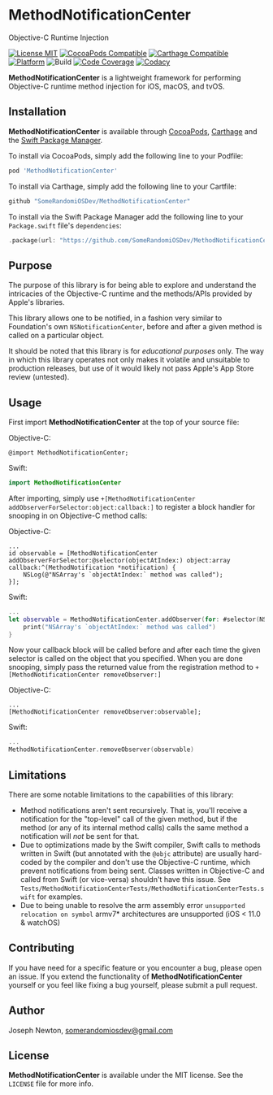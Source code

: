 MethodNotificationCenter
========
Objective-C Runtime Injection

[![License MIT](https://img.shields.io/cocoapods/l/MethodNotificationCenter.svg)](https://cocoapods.org/pods/MethodNotificationCenter)
[![CocoaPods Compatible](https://img.shields.io/cocoapods/v/MethodNotificationCenter.svg)](https://cocoapods.org/pods/MethodNotificationCenter)
[![Carthage Compatible](https://img.shields.io/badge/Carthage-compatible-4BC51D.svg?style=flat)](https://github.com/Carthage/Carthage)
[![Platform](https://img.shields.io/cocoapods/p/MethodNotificationCenter.svg)](https://cocoapods.org/pods/MethodNotificationCenter)
![Build](https://github.com/SomeRandomiOSDev/MethodNotificationCenter/workflows/Build/badge.svg)
[![Code Coverage](https://codecov.io/gh/SomeRandomiOSDev/MethodNotificationCenter/branch/master/graph/badge.svg)](https://codecov.io/gh/SomeRandomiOSDev/MethodNotificationCenter)
[![Codacy](https://api.codacy.com/project/badge/Grade/8ad52c117e4a46d9aa4699d22fc0bf49)](https://app.codacy.com/app/SomeRandomiOSDev/MethodNotificationCenter?utm_source=github.com&utm_medium=referral&utm_content=SomeRandomiOSDev/MethodNotificationCenter&utm_campaign=Badge_Grade_Dashboard)

**MethodNotificationCenter** is a lightweight framework for performing Objective-C runtime method injection for iOS, macOS, and tvOS.

Installation
--------

**MethodNotificationCenter** is available through [CocoaPods](https://cocoapods.org), [Carthage](https://github.com/Carthage/Carthage) and the [Swift Package Manager](https://swift.org/package-manager/).

To install via CocoaPods, simply add the following line to your Podfile:

```ruby
pod 'MethodNotificationCenter'
```

To install via Carthage, simply add the following line to your Cartfile:

```ruby
github "SomeRandomiOSDev/MethodNotificationCenter"
```

To install via the Swift Package Manager add the following line to your `Package.swift` file's `dependencies`:

```swift
.package(url: "https://github.com/SomeRandomiOSDev/MethodNotificationCenter.git", from: "0.1.0")
```

Purpose
--------

The purpose of this library is for being able to explore and understand the intricacies of the Objective-C runtime and the methods/APIs provided by Apple's libraries. 

This library allows one to be notified, in a fashion very similar to Foundation's own `NSNotificationCenter`, before and after a given method is called on a particular object.

It should be noted that this library is for _educational purposes_ only. The way in which this library operates not only makes it volatile and unsuitable to production releases, but use of it would likely not pass Apple's App Store review (untested).

Usage
--------

First import **MethodNotificationCenter** at the top of your source file:

Objective-C:

```objc
@import MethodNotificationCenter;
```

Swift: 

```swift
import MethodNotificationCenter
```

After importing, simply use `+[MethodNotificationCenter addObserverForSelector:object:callback:]` to register a block handler for snooping in on Objective-C method calls:

Objective-C:

```objc
...
id observable = [MethodNotificationCenter addObserverForSelector:@selector(objectAtIndex:) object:array callback:^(MethodNotification *notification) {
    NSLog(@"NSArray's `objectAtIndex:` method was called");
}];
```

Swift:

```swift
...
let observable = MethodNotificationCenter.addObserver(for: #selector(NSArray.objectAtIndex(_:)), object:nsarray) { notification in
    print("NSArray's `objectAtIndex:` method was called")
}
```

Now your callback block will be called before and after each time the given selector is called on the object that you specified. When you are done snooping, simply pass the returned value from the registration method to `+[MethodNotificationCenter removeObserver:]`

Objective-C:

```objc 
...
[MethodNotificationCenter removeObserver:observable];
```

Swift:

```swift 
...
MethodNotificationCenter.removeObserver(observable)
```

Limitations
--------

There are some notable limitations to the capabilities of this library:

* Method notifications aren't sent recursively. That is, you'll receive a notification for the "top-level" call of the given method, but if the method (or any of its internal method calls) calls the same method a notification will _not_ be sent for that.
* Due to optimizations made by the Swift compiler, Swift calls to methods written in Swift (but annotated with the `@objc` attribute) are usually hard-coded by the compiler and don't use the Objective-C runtime, which prevent notifications from being sent. Classes written in Objective-C and called from Swift (or vice-versa) shouldn't have this issue. See `Tests/MethodNotificationCenterTests/MethodNotificationCenterTests.swift` for examples.
* Due to being unable to resolve the arm assembly error `unsupported relocation on symbol` armv7* architectures are unsupported (iOS < 11.0 & watchOS)

Contributing
--------

If you have need for a specific feature or you encounter a bug, please open an issue. If you extend the functionality of **MethodNotificationCenter** yourself or you feel like fixing a bug yourself, please submit a pull request.

Author
--------

Joseph Newton, somerandomiosdev@gmail.com

License
--------

**MethodNotificationCenter** is available under the MIT license. See the `LICENSE` file for more info.
